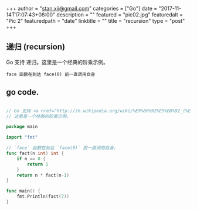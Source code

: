 +++
author = "stan.xii@gmail.com"
categories = ["Go"]
date = "2017-11-14T17:07:43+08:00"
description = ""
featured = "pic02.jpg"
featuredalt = "Pic 2"
featuredpath = "date"
linktitle = ""
title = "recursion"
type = "post"
+++


## 递归  (recursion)

Go 支持 递归。这里是一个经典的阶乘示例。

```
face 函数在到达 face(0) 前一直调用自身
```



## go code.
```go

// Go 支持 <a href="http://zh.wikipedia.org/wiki/%E9%80%92%E5%BD%92_(%E8%AE%A1%E7%AE%97%E6%9C%BA%E7%A7%91%E5%AD%A6)"><em>递归</em></a>。
// 这里是一个经典的阶乘示例。

package main

import "fmt"

// `face` 函数在到达 `face(0)` 前一直调用自身。
func fact(n int) int {
    if n == 0 {
        return 1
    }
    return n * fact(n-1)
}

func main() {
    fmt.Println(fact(7))
}

```